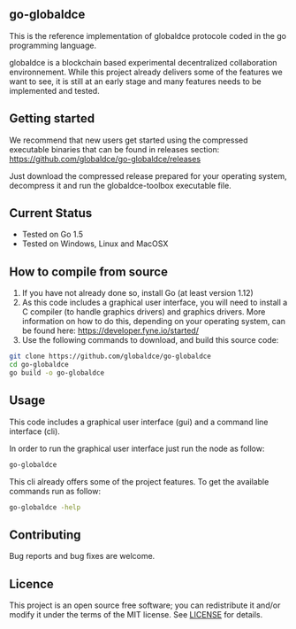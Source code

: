 ## go-globaldce
This is the reference implementation of globaldce protocole coded in the go programming language.

globaldce is a blockchain based experimental decentralized collaboration environnement. While this project already delivers some of the features we want to see, it is still at an early stage and many features needs to be implemented and tested.

## Getting started
We recommend that new users get started using the compressed executable binaries that can be found in releases section:
https://github.com/globaldce/go-globaldce/releases

Just download the compressed release prepared for your operating system, decompress it and run the globaldce-toolbox executable file.

## Current Status
+ Tested on Go 1.5
+ Tested on Windows, Linux and MacOSX

## How to compile from source
1. If you have not already done so, install Go (at least version 1.12)
2. As this code includes a graphical user interface, you will need to install a C compiler (to handle graphics drivers) and graphics drivers. More information on how to do this, depending on your operating system, can be found here:
https://developer.fyne.io/started/
3. Use the following commands to download, and build this source code: 
```bash
git clone https://github.com/globaldce/go-globaldce
cd go-globaldce
go build -o go-globaldce
```

## Usage
This code includes a graphical user interface (gui) and a command line interface (cli). 

In order to run the graphical user interface just run the node as follow:
```bash
go-globaldce
```

This cli already offers some of the project features. To get the available commands run as follow:
```bash
go-globaldce -help
```

## Contributing
Bug reports and bug fixes are welcome.

## Licence
This project is an open source free software; you can redistribute it and/or modify it under the terms of the MIT license.
See [LICENSE](https://github.com/globaldce/go-globaldce/blob/main/LICENSE) for details. 
